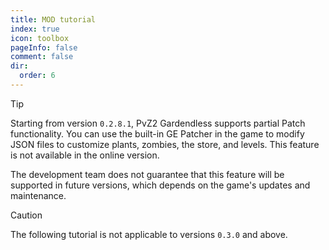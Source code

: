 ```yaml
---
title: MOD tutorial
index: true
icon: toolbox
pageInfo: false
comment: false
dir:
  order: 6
---
```


<script>
import { onMounted } from 'vue'
onMounted(() => {
  (window.adsbygoogle = window.adsbygoogle || []).push({});
})
</script>

> [!tip]
> Starting from version `0.2.8.1`, PvZ2 Gardendless supports partial Patch functionality. You can use the built-in GE Patcher in the game to modify JSON files to customize plants, zombies, the store, and levels. This feature is not available in the online version.
>
> The development team does not guarantee that this feature will be supported in future versions, which depends on the game's updates and maintenance.

> [!caution]
> The following tutorial is not applicable to versions `0.3.0` and above.
>

<Catalog />

<ins class="adsbygoogle"
     style="display:block"
     data-ad-client="ca-pub-7637695321442015"
     data-ad-slot="7113006248"
     data-ad-format="auto"
     data-full-width-responsive="true">
</ins>
